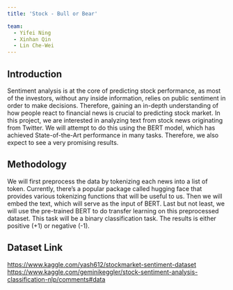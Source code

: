 ```yaml
---
title: 'Stock - Bull or Bear'

team:
  - Yifei Ning
  - Xinhan Qin
  - Lin Che-Wei
---
```


## Introduction

Sentiment analysis is at the core of predicting stock performance, as most of the investors, without any inside information, relies on public sentiment in order to make decisions. Therefore, gaining an in-depth understanding of how people react to financial news is crucial to predicting stock market. In this project, we are interested in analyzing text from stock news originating from Twitter. We will attempt to do this using the BERT model, which has achieved State-of-the-Art performance in many tasks. Therefore, we also expect to see a very promising results.

## Methodology

We will first preprocess the data by tokenizing each news into a list of token. Currently, there’s a popular package called hugging face that provides various tokenizing functions that will be useful to us. Then we will embed the text, which will serve as the input of BERT. Last but not least, we will use the pre-trained BERT to do transfer learning on this preprocessed dataset. This task will be a binary classification task. The results is either positive (+1) or negative (-1).

## Dataset Link

https://www.kaggle.com/yash612/stockmarket-sentiment-dataset
https://www.kaggle.com/geminikeggler/stock-sentiment-analysis-classification-nlp/comments#data



